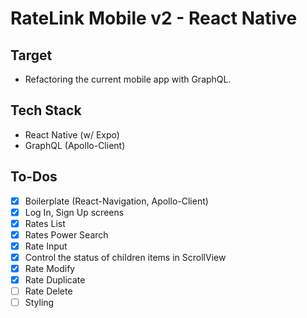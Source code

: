 # RateLink Mobile v2 - React Native

## Target

- Refactoring the current mobile app with GraphQL.

## Tech Stack

- React Native (w/ Expo)
- GraphQL (Apollo-Client)

## To-Dos

- [x] Boilerplate (React-Navigation, Apollo-Client)
- [x] Log In, Sign Up screens
- [x] Rates List
- [x] Rates Power Search
- [x] Rate Input
- [x] Control the status of children items in ScrollView
- [x] Rate Modify
- [x] Rate Duplicate
- [ ] Rate Delete
- [ ] Styling
